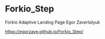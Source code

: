 # Forkio_Step
Forkio Adaptive Landing Page 
Egor Zavertalyuk


https://egorzave.github.io/Forkio_Step/
